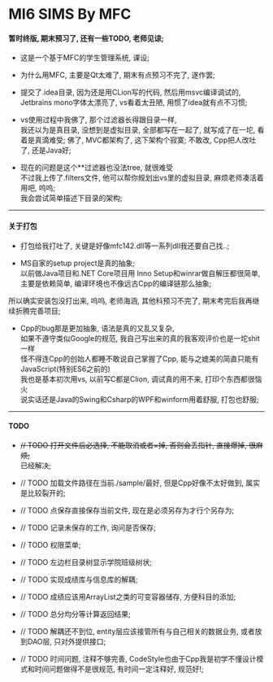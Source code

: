 # MI6 SIMS By MFC
#### 暂时终版, 期末预习了, 还有一些TODO, 老师见谅;

- 这是一个基于MFC的学生管理系统, 课设;

- 为什么用MFC, 主要是Qt太难了, 期末有点预习不完了, 遂作罢;

- 提交了.idea目录, 因为还是用CLion写的代码, 然后用msvc编译调试的, Jetbrains mono字体太漂亮了, vs看着太丑陋, 用惯了idea就有点不习惯;

- vs使用过程中我佛了, 那个过滤器长得跟目录一样,  
    我还以为是真目录, 没想到是虚拟目录, 全部都写在一起了, 就写成了在一坨, 看着是真滴难受;
    佛了, MVC都架构了, 这下架构个寂寞;
    不敢改, Cpp把人改吐了, 还是Java好;
    
- 现在的问题是这个**过滤器也没法tree, 就很难受  
    不过我上传了.filters文件, 他可以帮你规划出vs里的虚拟目录, 麻烦老师凑活着用吧, 呜呜;  
    我会尝试简单描述下目录的架构;    
    
---

#### 关于打包

- 打包给我打吐了, 关键是好像mfc142.dll等一系列dll我还要自己找..;  

- MS自家的setup project是真的抽象;  
 以前做Java项目和.NET Core项目用 Inno Setup和winrar做自解压都很简单, 主要是依赖简单,
 编译环境也不像远古Cpp的编译链那么抽象;  

 所以确实安装包没打出来, 呜呜, 老师海涵, 其他科预习不完了, 期末考完后我再继续折腾完善项目;
 
- Cpp的bug那是更加抽象, 语法是真的又乱又复杂,  
    如果不遵守类似Google的规范, 我自己写出来的真的我客观评价也是一坨shit一样  
    怪不得连Cpp的创始人都睡不敢说自己掌握了Cpp,
    能与之媲美的简直只能有JavaScript(特别ES6之前的)  
    我也是基本初次用vs, 以前写C都是Clion, 调试真的用不来, 打印个东西都很恼火  
    说实话还是Java的Swing和Csharp的WPF和winform用着舒服, 打包也舒服;
    
    
---

#### TODO

- ~~// TODO 打开文件后必选择, 不能取消或者×掉, 否则会丢指针, 直接爆掉, 很麻烦;~~  
    已经解决;

- // TODO 加载文件路径在当前./sample/最好, 但是Cpp好像不太好做到, 属实是比较裂开的;

- // TODO 点保存直接保存当前文件, 现在是必须另存为才行个另存为;

- // TODO 记录未保存的工作, 询问是否保存;

- // TODO 权限菜单;

- // TODO 左边栏目录树显示学院班级树状;

- // TODO 实现成绩库与信息库的解耦;

- // TODO 成绩应该用ArrayList之类的可变容器储存, 方便科目的添加;

- // TODO 总分均分等计算返回结果;

- // TODO 解耦还不到位, entity层应该接管所有与自己相关的数据业务, 或者放到DAO层, 只对外提供接口;

- // TODO 时间问题, 注释不够完善, CodeStyle也由于Cpp我是初学不懂设计模式和时间问题做得不是很规范, 有时间一定注释好, 规范好!;
